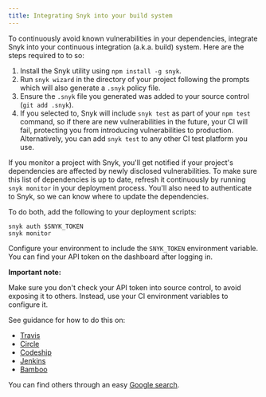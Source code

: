 ```yaml
---
title: Integrating Snyk into your build system
---
```


<p>To continuously avoid known vulnerabilities in your dependencies, integrate Snyk into your continuous integration (a.k.a. build) system. Here are the steps required to to so:</p>

1. Install the Snyk utility using `npm install -g snyk`.
2. Run `snyk wizard` in the directory of your project following the prompts which will also generate a `.snyk` policy file.
3. Ensure the `.snyk` file you generated was added to your source control (`git add .snyk`).
4. If you selected to, Snyk will include `snyk test` as part of your `npm test` command, so if there are new vulnerabilities in the future, your CI will fail, protecting you from introducing vulnerabilities to production. Alternatively, you can add `snyk test` to any other CI test platform you use.

If you monitor a project with Snyk, you'll get notified if your project's dependencies are affected by newly disclosed vulnerabilities. To make sure this list of dependencies is up to date, refresh it continuously by running `snyk monitor` in your deployment process. You'll also need to authenticate to Snyk, so we can know where to update the dependencies.

To do both, add the following to your deployment scripts:

```
snyk auth $SNYK_TOKEN
snyk monitor
```

Configure your environment to include the `SNYK_TOKEN` environment variable. You can find your API token on the dashboard after logging in.

**Important note:**

Make sure you don't check your API token into source control, to avoid exposing it to others. Instead, use your CI environment variables to configure it.

See guidance for how to do this on:

* [Travis](https://docs.travis-ci.com/user/environment-variables/)
* [Circle](https://circleci.com/docs/environment-variables/)
* [Codeship](https://codeship.com/documentation/continuous-integration/set-environment-variables/)
* [Jenkins](https://wiki.jenkins-ci.org/display/JENKINS/Building+a+software+project#Buildingasoftwareproject-JenkinsSetEnvironmentVariables)
* [Bamboo](https://confluence.atlassian.com/bamboo/bamboo-variables-289277087.html)

You can find others through an easy [Google search]( https://www.google.co.uk/webhp?sourceid=chrome-instant&ion=1&espv=2&ie=UTF-8#q=setting+up+env+variables+in+CI).
